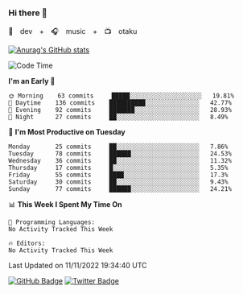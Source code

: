 ### Hi there 👋

🚀　dev　+　🎧　music　+　📺　otaku


[![Anurag's GitHub stats](https://github-readme-stats.vercel.app/api?username=koheitasaka&count_private=true&show_icons=true&theme=monokai)](https://github.com/koheitasaka/github-readme-stats)

<!--START_SECTION:waka-->
![Code Time](http://img.shields.io/badge/Code%20Time-1%2C161%20hrs%2023%20mins-blue)

**I'm an Early 🐤** 

```text
🌞 Morning    63 commits     █████░░░░░░░░░░░░░░░░░░░░   19.81% 
🌆 Daytime    136 commits    ██████████░░░░░░░░░░░░░░░   42.77% 
🌃 Evening    92 commits     ███████░░░░░░░░░░░░░░░░░░   28.93% 
🌙 Night      27 commits     ██░░░░░░░░░░░░░░░░░░░░░░░   8.49%

```
📅 **I'm Most Productive on Tuesday** 

```text
Monday       25 commits     ██░░░░░░░░░░░░░░░░░░░░░░░   7.86% 
Tuesday      78 commits     ██████░░░░░░░░░░░░░░░░░░░   24.53% 
Wednesday    36 commits     ██░░░░░░░░░░░░░░░░░░░░░░░   11.32% 
Thursday     17 commits     █░░░░░░░░░░░░░░░░░░░░░░░░   5.35% 
Friday       55 commits     ████░░░░░░░░░░░░░░░░░░░░░   17.3% 
Saturday     30 commits     ██░░░░░░░░░░░░░░░░░░░░░░░   9.43% 
Sunday       77 commits     ██████░░░░░░░░░░░░░░░░░░░   24.21%

```


📊 **This Week I Spent My Time On** 

```text
💬 Programming Languages: 
No Activity Tracked This Week

🔥 Editors: 
No Activity Tracked This Week

```


 Last Updated on 11/11/2022 19:34:40 UTC
<!--END_SECTION:waka-->

[![GitHub Badge](https://img.shields.io/badge/GitHub-100000?style=for-the-badge&logo=github&logoColor=white)](https://github.com/koheitasaka)
[![Twitter Badge](https://img.shields.io/badge/Twitter-1DA1F2?style=for-the-badge&logo=twitter&logoColor=white)](https://twitter.com/sleep_asleep_)
